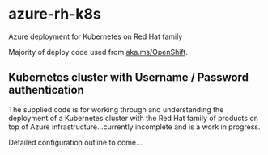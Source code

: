 # azure-rh-k8s
Azure deployment for Kubernetes on Red Hat family

Majority of deploy code used from [aka.ms/OpenShift](http://aka.ms/OpenShift).

## Kubernetes cluster with Username / Password authentication

The supplied code is for working through and understanding the deployment of a Kubernetes cluster with the Red Hat family of products on top of Azure infrastructure...currently incomplete and is a work in progress.

Detailed configuration outline to come...
